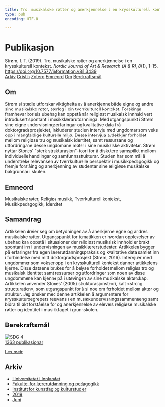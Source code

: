 ```yaml
---
title: Tro, musikalske røtter og anerkjennelse i en krysskulturell kontekst
type: pub
encoding: UTF-8

---
```

<h1>Publikasjon</h1>
<article id="csl-bib-container-XRJIQBCR" class="csl-bib-container">
  <div class="csl-bib-body"> <div class="csl-entry">Strøm, I. T. (2019). Tro, musikalske røtter og anerkjennelse i en krysskulturell kontekst. <i>Nordic Journal of Art &#38; Research (A &#38; R)</i>, <i>8</i>(1), 1–15. <a href="https://doi.org/10.7577/information.v8i1.3439">https://doi.org/10.7577/information.v8i1.3439</a></div> </div>
  <div class="csl-bib-buttons">
    <a href="#taxonomy-article-XRJIQBCR" alt="archive" class="csl-bib-button">Arkiv</a>
    <a href="https://app.cristin.no/results/show.jsf?id=1708188" alt="Cristin" class="csl-bib-button">Cristin</a>
    <a href="http://zotero.org/groups/5881554/items/XRJIQBCR" alt="Zotero" class="csl-bib-button">Zotero</a>
    <a href="#keywords-article-XRJIQBCR" alt="keywords" class="csl-bib-button">Emneord</a>
    <a href="#about-article-XRJIQBCR" alt="about_pub" class="csl-bib-button">Om</a>
    <a href="#sdg-article-XRJIQBCR" alt="sdg" class="csl-bib-button">Berekraftsmål</a>
  </div>
  <div id="csl-bib-meta-container-XRJIQBCR"></div>
</article>
<div id="csl-bib-meta-XRJIQBCR" class="csl-bib-meta">
  <article id="about-article-XRJIQBCR" class="about_pub-article">
    <h1>Om</h1>
    Strøm si studie utforskar viktigheita av å anerkjenne både eigne og andre sine musikalske røter, særleg i ein tverrkulturell kontekst. Forskinga framhevar korleis ubehag kan oppstå når religiøst musikalsk innhald vert introdusert spontant i musikklærarutdanninga. Med utgangspunkt i Strøm sine eigne undervisningserfaringar og kvalitative data frå doktorgradsprosjektet, inkluderer studien intervju med ungdomar som veks opp i mangfaldige kulturelle miljø. Desse intervjua avdekkjer forholdet mellom religiøse tru og musikalsk identitet, samt ressursane og utfordringane desse ungdomane møter i sine musikalske aktivitetar. Strøm nyttar Stones' "sterk strukturasjon"-teori for å diskutere samspillet mellom individuelle handlingar og samfunnsstrukturar. Studien har som mål å understreke relevansen av tverrkulturelle perspektiv i musikkpedagogikk og fremje forståing og anerkjenning av studentar sine religiøse musikalske bakgrunnar i skulen.
  </article>
  <article id="keywords-article-XRJIQBCR" class="keywords-article">
    <h1>Emneord</h1>
    Musikalske røter, Religiøs musikk, Tverrkulturell kontekst, Musikkpedagogikk, Identitet
  </article>
  <article id="abstract-article-XRJIQBCR" class="abstract-article">
    <h1>Samandrag</h1>
    Artikkelen dreier seg om betydningen av å anerkjenne egne og andres musikalske røtter. Utgangspunkt for tematikken er hvordan opplevelser av ubehag kan oppstå i situasjoner der religiøst musikalsk innhold er brakt spontant inn i undervisningen av musikklærerstudenter. Artikkelen bygger på erfaringer fra egen lærerutdanningspraksis og kvalitative data samlet inn i forbindelse med mitt doktorgradsprosjekt (Strøm, 2016). Intervjuer med ungdommer som vokser opp i en krysskulturell kontekst danner artikkelens kjerne. Disse dataene brukes for å belyse forholdet mellom religiøs tro og musikalsk identitet samt ressurser og utfordringer som noen av disse ungdommene kan kjenne på i utøvingen av sine musikalske aktørskap. Artikkelen anvender Stones’ (2005) strukturasjonsteori, kalt «strong structuration», som utgangspunkt for å si noe om forholdet mellom aktør og struktur. Jeg ønsker med denne artikkelen å argumentere for krysskulturbegrepets relevans i en musikkundervisningssammenheng samt bidra til økt forståelse for og anerkjennelse av elevers religiøse musikalske røtter og identitet i musikkfaget i grunnskolen.
  </article>
  <article id="sdg-article-XRJIQBCR" class="sdg-article">
    <h1>Berekraftsmål</h1>
    <div class="sdg-container"><div id="sdg4" class="sdg">
        <img src="{{< params subfolder >}}images/sdg/sdg04_nn.png" class="image" alt="SDG 4">
        <div class="sdg-overlay">
          <a href="{{< params subfolder >}}nn/archive/?sdg=4#archive" class="sdg-publication-count"><span>1363</span> publikasjonar</a>
          <p><a href="https://fn.no/om-fn/fns-baerekraftsmaal/god-utdanning?lang=nno-NO" class="sdg-read-more">Les meir</a></p>
        </div>
      </div></div>
  </article>
  <article id="taxonomy-article-XRJIQBCR" class="taxonomy-article">
    <h1>Arkiv</h1>
    <ul>
      <li><a href="{{< params subfolder >}}nn/archive/?key=3DCRN523">Universitetet i Innlandet</a></li>
      <li><a href="{{< params subfolder >}}nn/archive/?key=WYNZA47F">Fakultet for lærerutdanning og pedagogikk</a></li>
      <li><a href="{{< params subfolder >}}nn/archive/?key=VBB2T4VJ">Institutt for kunstfag og kulturstudier</a></li>
      <li><a href="{{< params subfolder >}}nn/archive/?key=N3YI5B9V">2019</a></li>
      <li><a href="{{< params subfolder >}}nn/archive/?key=IUU377BC">Juni</a></li>
    </ul>
  </article>
</div>
